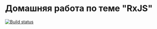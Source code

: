 # Домашняя работа по теме "RxJS"

[![Build status](https://ci.appveyor.com/api/projects/status/uuycym75vdvwn2vh?svg=true)](https://ci.appveyor.com/project/Votchitsev/ahj-homeworks-rxjs)
